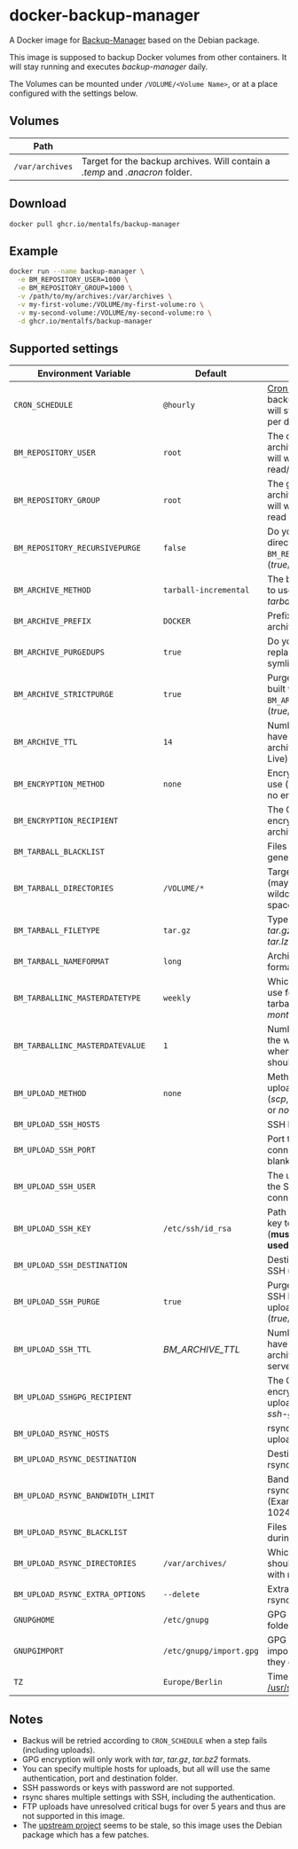 # docker-backup-manager
A Docker image for [Backup-Manager] based on the Debian package.

This image is supposed to backup Docker volumes from other containers. It will stay running and executes *backup-manager* daily.

The Volumes can be mounted under `/VOLUME/<Volume Name>`, or at a place configured with the settings below.


## Volumes

| Path            |                                                                               |
|-----------------|--------------------------------------------------------------------------------
| `/var/archives` | Target for the backup archives. Will contain a *.temp* and *.anacron* folder. |


## Download

```
docker pull ghcr.io/mentalfs/backup-manager
```

## Example

```bash
docker run --name backup-manager \
  -e BM_REPOSITORY_USER=1000 \
  -e BM_REPOSITORY_GROUP=1000 \
  -v /path/to/my/archives:/var/archives \
  -v my-first-volume:/VOLUME/my-first-volume:ro \
  -v my-second-volume:/VOLUME/my-second-volume:ro \
  -d ghcr.io/mentalfs/backup-manager
```


## Supported settings

| Environment Variable              | Default                 |                                                                               |
|-----------------------------------|-------------------------|-------------------------------------------------------------------------------|
| `CRON_SCHEDULE`                   | `@hourly`               | [Cron expression] for backup execution, will still only run once per day      |
| `BM_REPOSITORY_USER`              | `root`                  | The owner of the archive (UID numbers will work), will have read/write access |
| `BM_REPOSITORY_GROUP`             | `root`                  | The group of the archive (GID numbers will work), will have read access only  |
| `BM_REPOSITORY_RECURSIVEPURGE`    | `false`                 | Do you want to purge directories under `BM_REPOSITORY_ROOT`? (*true*/*false*) |
| `BM_ARCHIVE_METHOD`               | `tarball-incremental`   | The backup method to use (*tarball* or *tarball-imcremental*)                 |
| `BM_ARCHIVE_PREFIX`               | `DOCKER`                | Prefix of every archive on that box                                           |
| `BM_ARCHIVE_PURGEDUPS`            | `true`                  | Do you want to replace duplicates by symlinks?                                |
| `BM_ARCHIVE_STRICTPURGE`          | `true`                  | Purge only archives built with `BM_ARCHIVE_PREFIX`? (*true*/*false*)          |
| `BM_ARCHIVE_TTL`                  | `14`                    | Number of days we have to keep an archive (Time To Live)                      |
| `BM_ENCRYPTION_METHOD`            | `none`                  | Encryption method to use (*gpg* or *none* for no encryption)                  |
| `BM_ENCRYPTION_RECIPIENT`         | ` `                     | The GPG ID used for encryption of archives                                    |
| `BM_TARBALL_BLACKLIST`            | ` `                     | Files to exclude when generating tarballs                                     |
| `BM_TARBALL_DIRECTORIES`          | `/VOLUME/*`             | Targets to backup (may contain wildcards, but no spaces)                      |
| `BM_TARBALL_FILETYPE`             | `tar.gz`                | Type of archives (*tar*, *tar.gz*, *tar.bz2*, *tar.xz*, *tar.lzma*)           |
| `BM_TARBALL_NAMEFORMAT`           | `long`                  | Archive filename format (*long* or *short*)                                   |
| `BM_TARBALLINC_MASTERDATETYPE`    | `weekly`                | Which frequency to use for the master tarball? (*weekly*, *monthly*)          |
| `BM_TARBALLINC_MASTERDATEVALUE`   | `1`                     | Number of the day, in the week/month when master tarballs should be made      |
| `BM_UPLOAD_METHOD`                | `none`                  | Method to use for uploading archives (*scp*, *ssh-gpg*, *rsync* or *none*)    |
| `BM_UPLOAD_SSH_HOSTS`             | ` `                     | SSH hosts for upload                                                          |
| `BM_UPLOAD_SSH_PORT`              | ` `                     | Port to use for SSH connections (leave blank for default one)                 |
| `BM_UPLOAD_SSH_USER`              | ` `                     | The user to use for the SSH connections/transfers                             |
| `BM_UPLOAD_SSH_KEY`               | `/etc/ssh/id_rsa`       | Path to the private key to use for SSH (**must be mounted if used**)          |
| `BM_UPLOAD_SSH_DESTINATION`       | ` `                     | Destination (path) for SSH uploads                                            |
| `BM_UPLOAD_SSH_PURGE`             | `true`                  | Purge archives on SSH hosts before uploading? (*true*/*false*)                |
| `BM_UPLOAD_SSH_TTL`               | *BM_ARCHIVE_TTL*        | Number of days we have to keep an archive on SSH server (Time To Live)        |
| `BM_UPLOAD_SSHGPG_RECIPIENT`      | ` `                     | The GPG ID used for encryption of SSH uploads (method *ssh-gpg*)              |
| `BM_UPLOAD_RSYNC_HOSTS`           | ` `                     | rsync hosts for upload                                                        |
| `BM_UPLOAD_RSYNC_DESTINATION`     | ` `                     | Destination (path) for rsync uploads                                          |
| `BM_UPLOAD_RSYNC_BANDWIDTH_LIMIT` | ` `                     | Bandwidth limit for rsync uploads (Example: 32M, 1024K, ...)                  |
| `BM_UPLOAD_RSYNC_BLACKLIST`       | ` `                     | Files to exclude during rsync uploads                                         |
| `BM_UPLOAD_RSYNC_DIRECTORIES`     | `/var/archives/`        | Which directories should be backed up with rsync                              |
| `BM_UPLOAD_RSYNC_EXTRA_OPTIONS`   | `--delete`              | Extra options for rsync                                                       |
| `GNUPGHOME`                       | `/etc/gnupg`            | GPG configuration folder for encryption                                       |
| `GNUPGIMPORT`                     | `/etc/gnupg/import.gpg` | GPG keys(s) to import on startup (if they exist)                              |
| `TZ`                              | `Europe/Berlin`         | Timezone from [/usr/share/zoneinfo]                                           |


## Notes

* Backus will be retried according to `CRON_SCHEDULE` when a step fails (including uploads).
* GPG encryption will only work with *tar*, *tar.gz*, *tar.bz2* formats.
* You can specify multiple hosts for uploads, but all will use the same authentication, port and destination folder.
* SSH passwords or keys with password are not supported.
* rsync shares multiple settings with SSH, including the authentication.
* FTP uploads have unresolved critical bugs for over 5 years and thus are not supported in this image.
* The [upstream project] seems to be stale, so this image uses the Debian package which has a few patches.

[Backup-Manager]: https://packages.debian.org/stable/backup-manager
[upstream project]: https://github.com/sukria/Backup-Manager
[Cron expression]: https://manpages.debian.org/stable/cron/crontab.5.en.html
[/usr/share/zoneinfo]: https://packages.debian.org/stable/all/tzdata/filelist

